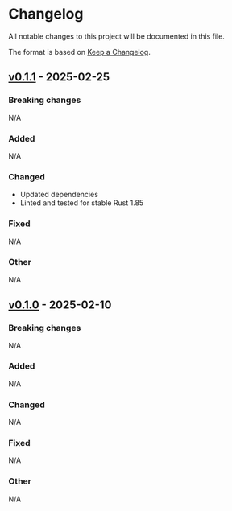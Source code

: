 # Changelog

All notable changes to this project will be documented in this file.

The format is based on [Keep a Changelog](https://keepachangelog.com/en/1.0.0/).

## [v0.1.1](https://github.com/credibil/infosec/compare/v0.1.1...v0.1.0) - 2025-02-25

### Breaking changes

N/A

### Added

N/A

### Changed

* Updated dependencies
* Linted and tested for stable Rust 1.85

### Fixed

N/A

### Other

N/A

## [v0.1.0](https://github.com/credibil/infosec/compare/v0.1.0...v0.1.0-beta.1) - 2025-02-10

### Breaking changes

N/A

### Added

N/A

### Changed

N/A

### Fixed

N/A

### Other

N/A